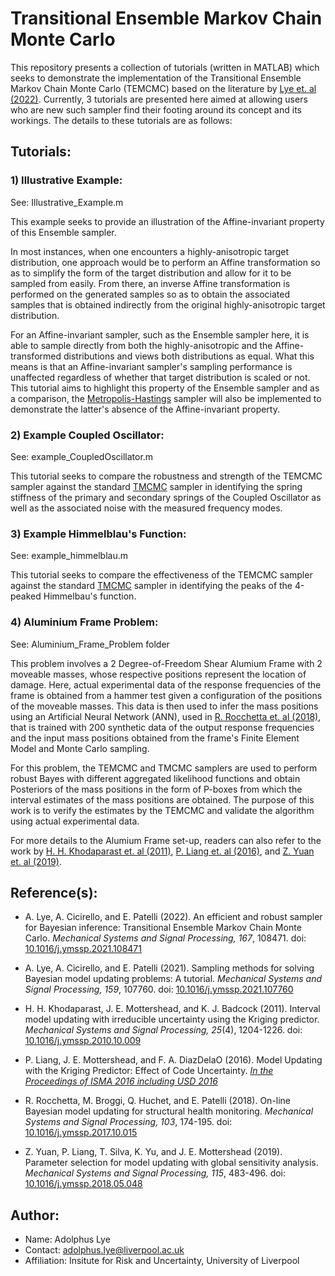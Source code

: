 # Transitional Ensemble Markov Chain Monte Carlo
This repository presents a collection of tutorials (written in MATLAB) which seeks to demonstrate the implementation of the Transitional Ensemble Markov Chain Monte Carlo (TEMCMC) based on the literature by [Lye et. al (2022)](https://doi.org/10.1016/j.ymssp.2021.108471). Currently, 3 tutorials are presented here aimed at allowing users who are new such sampler find their footing around its concept and its workings. The details to these tutorials are as follows:

## Tutorials:

### 1) Illustrative Example:
See: Illustrative_Example.m

This example seeks to provide an illustration of the Affine-invariant property of this Ensemble sampler. 

In most instances, when one encounters a highly-anisotropic target distribution, one approach would be to perform an Affine transformation so as to simplify the form of the target distribution and allow for it to be sampled from easily. From there, an inverse Affine transformation is performed on the generated samples so as to obtain the associated samples that is obtained indirectly from the original highly-anisotropic target distribution. 

For an Affine-invariant sampler, such as the Ensemble sampler here, it is able to sample directly from both the highly-anisotropic and the Affine-transformed distributions and views both distributions as equal. What this means is that an Affine-invariant sampler's sampling performance is unaffected regardless of whether that target distribution is scaled or not. This tutorial aims to highlight this property of the Ensemble sampler and as a comparison, the [Metropolis-Hastings](https://doi.org/10.1093/biomet/57.1.97) sampler will also be implemented to demonstrate the latter's absence of the Affine-invariant property.

### 2) Example Coupled Oscillator:
See: example_CoupledOscillator.m

This tutorial seeks to compare the robustness and strength of the TEMCMC sampler against the standard [TMCMC](https://doi.org/10.1061/(ASCE)0733-9399(2007)133:7(816)) sampler in identifying the spring stiffness of the primary and secondary springs of the Coupled Oscillator as well as the associated noise with the measured frequency modes.

### 3) Example Himmelblau's Function:
See: example_himmelblau.m

This tutorial seeks to compare the effectiveness of the TEMCMC sampler against the standard [TMCMC](https://doi.org/10.1061/(ASCE)0733-9399(2007)133:7(816)) sampler in identifying the peaks of the 4-peaked Himmelbau's function.

### 4) Aluminium Frame Problem:
See: Aluminium_Frame_Problem folder

This problem involves a 2 Degree-of-Freedom Shear Alumium Frame with 2 moveable masses, whose respective positions represent the location of damage. Here, actual experimental data of the response frequencies of the frame is obtained from a hammer test given a configuration of the positions of the moveable masses. This data is then used to infer the mass positions using an Artificial Neural Network (ANN), used in [R. Rocchetta et. al (2018)](https://doi.org/10.1016/j.ymssp.2017.10.015), that is trained with 200 synthetic data of the output response frequencies and the input mass positions obtained from the frame's Finite Element Model and Monte Carlo sampling.

For this problem, the TEMCMC and TMCMC samplers are used to perform robust Bayes with different aggregated likelihood functions and obtain Posteriors of the mass positions in the form of P-boxes from which the interval estimates of the mass positions are obtained. The purpose of this work is to verify the estimates by the TEMCMC and validate the algorithm using actual experimental data.

For more details to the Alumium Frame set-up, readers can also refer to the work by [H. H. Khodaparast et. al (2011)](https://doi.org/10.1016/j.ymssp.2010.10.009), [P. Liang et. al (2016)](http://past.isma-isaac.be/downloads/isma2016/papers/isma2016_0351.pdf), and [Z. Yuan et. al (2019)](https://doi.org/10.1016/j.ymssp.2018.05.048).

## Reference(s):
* A. Lye, A. Cicirello, and E. Patelli (2022). An efficient and robust sampler for Bayesian inference: Transitional Ensemble Markov Chain Monte Carlo. *Mechanical Systems and Signal Processing, 167*, 108471. doi: [10.1016/j.ymssp.2021.108471](https://doi.org/10.1016/j.ymssp.2021.108471)
* A. Lye, A. Cicirello, and E. Patelli (2021). Sampling methods for solving Bayesian model updating problems: A tutorial. *Mechanical Systems and Signal Processing, 159*, 107760. doi: [10.1016/j.ymssp.2021.107760](https://doi.org/10.1016/j.ymssp.2021.107760)

* H. H. Khodaparast, J. E. Mottershead, and K. J. Badcock (2011). Interval model updating with irreducible uncertainty using the Kriging predictor. *Mechanical Systems and Signal Processing, 25*(4), 1204-1226. doi: [10.1016/j.ymssp.2010.10.009](https://doi.org/10.1016/j.ymssp.2010.10.009)
* P. Liang, J. E. Mottershead, and F. A. DiazDelaO (2016). Model Updating with the Kriging Predictor: Effect of Code Uncertainty. [*In the Proceedings of ISMA 2016 including USD 2016*](http://past.isma-isaac.be/downloads/isma2016/papers/isma2016_0351.pdf)
* R. Rocchetta, M. Broggi, Q. Huchet, and E. Patelli (2018). On-line Bayesian model updating for structural health monitoring. *Mechanical Systems and Signal Processing, 103*, 174-195. doi: [10.1016/j.ymssp.2017.10.015](https://doi.org/10.1016/j.ymssp.2017.10.015)
* Z. Yuan, P. Liang, T. Silva, K. Yu, and J. E. Mottershead (2019). Parameter selection for model updating with global sensitivity analysis. *Mechanical Systems and Signal Processing, 115*, 483-496. doi: [10.1016/j.ymssp.2018.05.048](https://doi.org/10.1016/j.ymssp.2018.05.048)

## Author:
* Name: Adolphus Lye
* Contact: adolphus.lye@liverpool.ac.uk
* Affiliation: Insitute for Risk and Uncertainty, University of Liverpool
